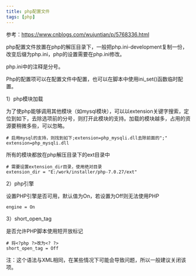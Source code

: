 ```yaml
---
title: php配置文件
tags: [php]
---
```


参考：https://www.cnblogs.com/wujuntian/p/5768336.html

php配置文件放置在php的解压目录下，一般把php.ini-development复制一份，改变后缀为php.ini，php的设置需要在php.ini修改。

php.ini中的注释是分号。

Php的配置项可以在配置文件中配置，也可以在脚本中使用ini_set()函数临时配置。

1）php模块加载

为了使php能够调用其他模块（如mysql模块），可以以extension关键字搜索，定位到如下，去除选项前的分号，则打开此模块的支持。加载的模块越多，占用的资源要稍微多些，可以忽略。

```
# 启用mysql的支持，则找到如下;extension=php_mysqli.dll去除前面的";"
extension=php_mysqli.dll
```

所有的模块都放在php解压目录下的ext目录中

```
# 需要设置extension_dir目录，使用绝对目录
extension_dir = "E:/work/installer/php-7.0.27/ext"
```

2）php引擎

设置PHP引擎是否可用，默认值为On，若设置为Off则无法使用PHP

```
engine = On
```

3）short_open_tag

是否允许PHP脚本使用短开放标记

```
# 将<?php ?>改为<? ?>
short_open_tag = Off
```

注：这个语法与XML相同，在某些情况下可能会导致问题，所以一般建议关闭该项。

